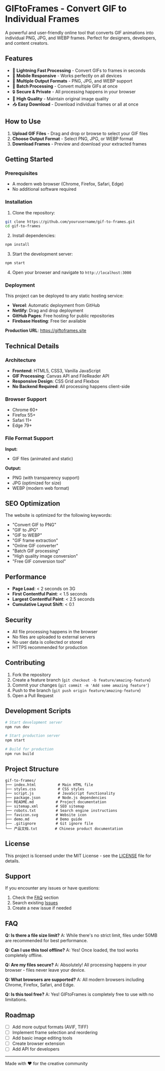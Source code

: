 # GIFtoFrames - Convert GIF to Individual Frames

A powerful and user-friendly online tool that converts GIF animations into individual PNG, JPG, and WEBP frames. Perfect for designers, developers, and content creators.

## Features

- 🚀 **Lightning Fast Processing** - Convert GIFs to frames in seconds
- 📱 **Mobile Responsive** - Works perfectly on all devices
- 🎨 **Multiple Output Formats** - PNG, JPG, and WEBP support
- 🔄 **Batch Processing** - Convert multiple GIFs at once
- 🔒 **Secure & Private** - All processing happens in your browser
- 💎 **High Quality** - Maintain original image quality
- 📥 **Easy Download** - Download individual frames or all at once

## How to Use

1. **Upload GIF Files** - Drag and drop or browse to select your GIF files
2. **Choose Output Format** - Select PNG, JPG, or WEBP format
3. **Download Frames** - Preview and download your extracted frames

## Getting Started

### Prerequisites

- A modern web browser (Chrome, Firefox, Safari, Edge)
- No additional software required

### Installation

1. Clone the repository:
```bash
git clone https://github.com/yourusername/gif-to-frames.git
cd gif-to-frames
```

2. Install dependencies:
```bash
npm install
```

3. Start the development server:
```bash
npm start
```

4. Open your browser and navigate to `http://localhost:3000`

### Deployment

This project can be deployed to any static hosting service:

- **Vercel**: Automatic deployment from GitHub
- **Netlify**: Drag and drop deployment
- **GitHub Pages**: Free hosting for public repositories
- **Firebase Hosting**: Free tier available

**Production URL**: https://giftoframes.site

## Technical Details

### Architecture

- **Frontend**: HTML5, CSS3, Vanilla JavaScript
- **GIF Processing**: Canvas API and FileReader API
- **Responsive Design**: CSS Grid and Flexbox
- **No Backend Required**: All processing happens client-side

### Browser Support

- Chrome 60+
- Firefox 55+
- Safari 11+
- Edge 79+

### File Format Support

**Input:**
- GIF files (animated and static)

**Output:**
- PNG (with transparency support)
- JPG (optimized for size)
- WEBP (modern web format)

## SEO Optimization

The website is optimized for the following keywords:
- "Convert GIF to PNG"
- "GIF to JPG"
- "GIF to WEBP"
- "GIF frame extraction"
- "Online GIF converter"
- "Batch GIF processing"
- "High quality image conversion"
- "Free GIF conversion tool"

## Performance

- **Page Load**: < 2 seconds on 3G
- **First Contentful Paint**: < 1.5 seconds
- **Largest Contentful Paint**: < 2.5 seconds
- **Cumulative Layout Shift**: < 0.1

## Security

- All file processing happens in the browser
- No files are uploaded to external servers
- No user data is collected or stored
- HTTPS recommended for production

## Contributing

1. Fork the repository
2. Create a feature branch (`git checkout -b feature/amazing-feature`)
3. Commit your changes (`git commit -m 'Add some amazing feature'`)
4. Push to the branch (`git push origin feature/amazing-feature`)
5. Open a Pull Request

## Development Scripts

```bash
# Start development server
npm run dev

# Start production server
npm start

# Build for production
npm run build
```

## Project Structure

```
gif-to-frames/
├── index.html          # Main HTML file
├── styles.css          # CSS styles
├── script.js           # JavaScript functionality
├── package.json        # Node.js dependencies
├── README.md          # Project documentation
├── sitemap.xml        # SEO sitemap
├── robots.txt         # Search engine instructions
├── favicon.svg        # Website icon
├── demo.md            # Demo guide
├── .gitignore         # Git ignore file
└── 产品文档.txt        # Chinese product documentation
```

## License

This project is licensed under the MIT License - see the [LICENSE](LICENSE) file for details.

## Support

If you encounter any issues or have questions:

1. Check the [FAQ](#faq) section
2. Search existing [Issues](https://github.com/yourusername/gif-to-frames/issues)
3. Create a new issue if needed

## FAQ

**Q: Is there a file size limit?**
A: While there's no strict limit, files under 50MB are recommended for best performance.

**Q: Can I use this tool offline?**
A: Yes! Once loaded, the tool works completely offline.

**Q: Are my files secure?**
A: Absolutely! All processing happens in your browser - files never leave your device.

**Q: What browsers are supported?**
A: All modern browsers including Chrome, Firefox, Safari, and Edge.

**Q: Is this tool free?**
A: Yes! GIFtoFrames is completely free to use with no limitations.

## Roadmap

- [ ] Add more output formats (AVIF, TIFF)
- [ ] Implement frame selection and reordering
- [ ] Add basic image editing tools
- [ ] Create browser extension
- [ ] Add API for developers

---

Made with ❤️ for the creative community